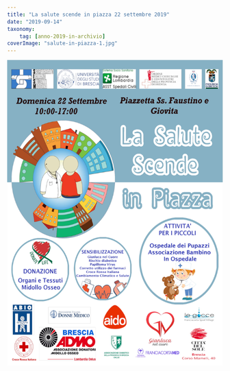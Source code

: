 ```yaml
---
title: "La salute scende in piazza 22 settembre 2019"
date: "2019-09-14"
taxonomy: 
    tag: [anno-2019-in-archivio]
coverImage: "salute-in-piazza-1.jpg"
---
```


![](images/salute-in-piazza-1.jpg)
